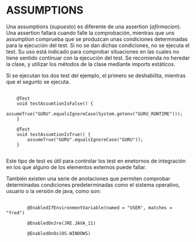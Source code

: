 # ASSUMPTIONS

Una assumptions (_supuesto_) es diferente de una assertion (_afirmacion_). Una assertion fallará cuando falle la comprobación, mientras que uns assumption comprueba que se produzcan unas condiciones determinadas para la ejecución del test. Si no se dan dichas condiciones, no se ejecuta el test.
Su uso está indicado para comprobar situaciones en las cuales no tiene sentido continuar con la ejecución del test.
Se recomienda no heredar la clase, y utilizar los métodos de la clase mediante imports estáticos.

Si se ejecutan los dos test del ejemplo, el primero se deshabilita, mientras que el segunto se ejecuta.
<pre>
    <code>
    @Test
    void testAssumtionIsFalse() {
        assumeTrue("GURU".equalsIgnoreCase(System.getenv("GURU_RUNTIME")));
    }

    @Test
    void testAssumtionIsTrue() {
        assumeTrue("GURU".equalsIgnoreCase("GURU"));
    }
    </code>
</pre>

Este tipo de test es útil para controlar los test en enetornos de integración en los que alguno de los elementos externos puede fallar.

También existen una serie de anotaciones que permiten comprobar determinadas condiciones predeterminadas como el sistema operativo, usuario o la versión de java, como son:

<pre>
    <code>
        @EnabledIfEnvironmentVariable(named = "USER", matches = "fred")

        @EnabledOnJre(JRE.JAVA_11)

        @EnabledOnOs(OS.WINDOWS)
    </code>
</pre>